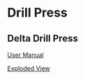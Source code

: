 # Drill Press

## Delta Drill Press

[User Manual](https://drive.google.com/open?id=1sz_10j7BN1NgQFn7m7HLKfyBoLSE2jkU) 

[Exploded View](https://drive.google.com/file/d/1JByr16rfMAomh32xp1rJV3QIJ3Qwz9c-/view?usp=sharing)

